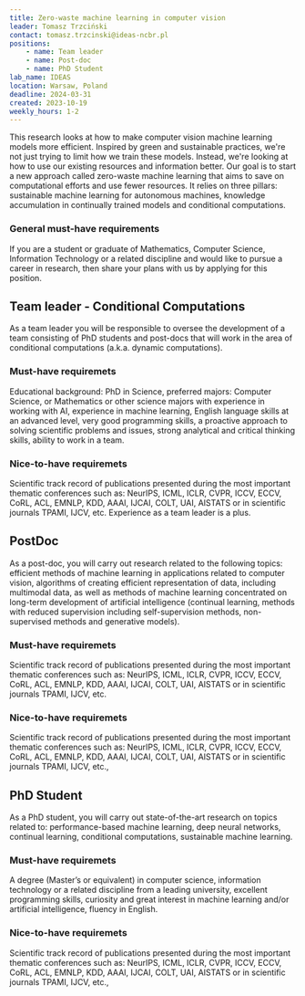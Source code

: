 ```yaml
---
title: Zero-waste machine learning in computer vision
leader: Tomasz Trzciński
contact: tomasz.trzcinski@ideas-ncbr.pl
positions:
    - name: Team leader
    - name: Post-doc
    - name: PhD Student
lab_name: IDEAS
location: Warsaw, Poland
deadline: 2024-03-31
created: 2023-10-19
weekly_hours: 1-2
---
```


This research looks at how to make computer vision machine learning models more efficient. Inspired by green and sustainable practices, we're not just trying to limit how we train these models. Instead, we're looking at how to use our existing resources and information better. Our goal is to start a new approach called zero-waste machine learning that aims to save on computational efforts and use fewer resources. It relies on three pillars: sustainable machine learning for autonomous machines, knowledge accumulation in continually trained models and conditional computations.

### General must-have requirements

If you are a student or graduate of Mathematics, Computer Science, Information Technology or a related discipline and would like to pursue a career in research, then share your plans with us by applying for this position.

## Team leader - Conditional Computations

As a team leader you will be responsible to oversee the development of a team consisting of PhD students and post-docs that will work in the area of conditional computations (a.k.a. dynamic computations).

### Must-have requiremets

Educational background: PhD in Science, preferred majors: Computer Science, or Mathematics or other science majors with experience in working with AI, experience in machine learning, English language skills at an advanced level, very good programming skills, a proactive approach to solving scientific problems and issues, strong analytical and critical thinking skills, ability to work in a team.

### Nice-to-have requiremets 

Scientific track record of publications presented during the most important thematic conferences such as: NeurIPS, ICML, ICLR, CVPR, ICCV, ECCV, CoRL, ACL, EMNLP, KDD, AAAI, IJCAI, COLT, UAI, AISTATS or in scientific journals TPAMI, IJCV, etc. Experience as a team leader is a plus.

## PostDoc

As a post-doc, you will carry out research related to the following topics: efficient methods of machine learning in applications related to computer vision, algorithms of creating efficient representation of data, including multimodal data, as well as methods of machine learning concentrated on long-term development of artificial intelligence (continual learning, methods with reduced supervision including self-supervision methods, non-supervised methods and generative models).

### Must-have requiremets

Scientific track record of publications presented during the most important thematic conferences such as: NeurIPS, ICML, ICLR, CVPR, ICCV, ECCV, CoRL, ACL, EMNLP, KDD, AAAI, IJCAI, COLT, UAI, AISTATS or in scientific journals TPAMI, IJCV, etc.

### Nice-to-have requiremets 

Scientific track record of publications presented during the most important thematic conferences such as: NeurIPS, ICML, ICLR, CVPR, ICCV, ECCV, CoRL, ACL, EMNLP, KDD, AAAI, IJCAI, COLT, UAI, AISTATS or in scientific journals TPAMI, IJCV, etc.,


## PhD Student

As a PhD student, you will carry out state-of-the-art research on topics related to: performance-based machine learning, deep neural networks, continual learning, conditional computations, sustainable machine learning.

### Must-have requiremets

A degree (Master’s or equivalent) in computer science, information technology or a related discipline from a leading university, excellent programming skills, curiosity and great interest in machine learning and/or artificial intelligence, fluency in English.

### Nice-to-have requiremets 

Scientific track record of publications presented during the most important thematic conferences such as: NeurIPS, ICML, ICLR, CVPR, ICCV, ECCV, CoRL, ACL, EMNLP, KDD, AAAI, IJCAI, COLT, UAI, AISTATS or in scientific journals TPAMI, IJCV, etc.,